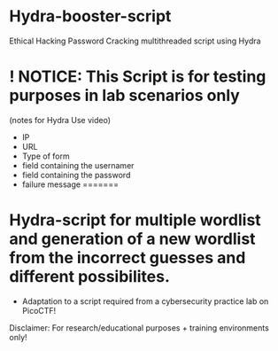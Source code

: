 
# Hydra-booster-script
 Ethical Hacking Password Cracking multithreaded script using Hydra
# ! NOTICE: This Script is for testing purposes in lab scenarios only
(notes for Hydra Use video)

- IP
- URL
- Type of form
- field containing the usernamer
- field containing the password
- failure message
=======
# Hydra-script for multiple wordlist and generation of a new wordlist from the incorrect guesses and different possibilites.
- Adaptation to a script required from a cybersecurity practice lab on PicoCTF!

Disclaimer: For research/educational purposes + training environments only! 

